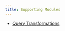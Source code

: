 ```yaml
---
title: Supporting Modules
---
```


- [Query Transformations](/python/framework/optimizing/advanced_retrieval/query_transformations)
